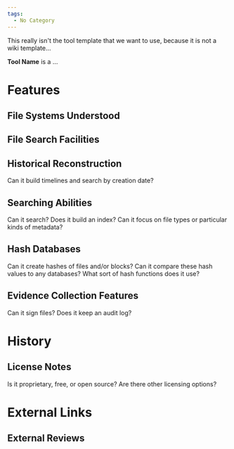 ```yaml
---
tags:
  - No Category
---
```

This really isn't the tool template that we want to use, because it is
not a wiki template...

**Tool Name** is a ...

# Features

## File Systems Understood

## File Search Facilities

## Historical Reconstruction

Can it build timelines and search by creation date?

## Searching Abilities

Can it search? Does it build an index? Can it focus on file types or
particular kinds of metadata?

## Hash Databases

Can it create hashes of files and/or blocks? Can it compare these hash
values to any databases? What sort of hash functions does it use?

## Evidence Collection Features

Can it sign files? Does it keep an audit log?

# History

## License Notes

Is it proprietary, free, or open source? Are there other licensing
options?

# External Links

## External Reviews